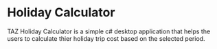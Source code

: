 # Holiday Calculator

TAZ Holiday Calculator is a simple c# desktop application that helps the users to calculate thier holiday trip cost based on the selected period.
